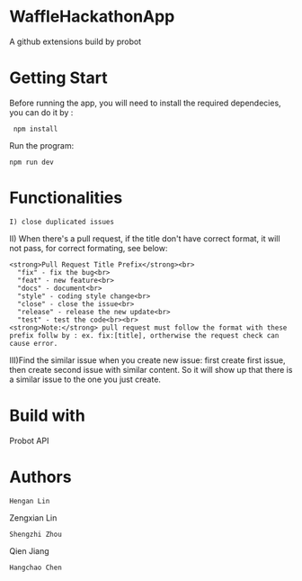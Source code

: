 # WaffleHackathonApp

A github extensions build by probot

# Getting Start
Before running the app, you will need to install the required dependecies, you can do it by :

 ```
  npm install
```
Run the program: 
 ```
 npm run dev 
```

# Functionalities
```
I) close duplicated issues 
```
II) When there's a pull request, if the title don't have correct format, it will not pass, for correct formating, see below:
```
<strong>Pull Request Title Prefix</strong><br>
  "fix" - fix the bug<br>
  "feat" - new feature<br>
  "docs" - document<br>
  "style" - coding style change<br>
  "close" - close the issue<br>
  "release" - release the new update<br>
  "test" - test the code<br><br>
<strong>Note:</strong> pull request must follow the format with these prefix follw by : ex. fix:[title], ortherwise the request check can cause error.
```
III)Find the similar issue when you create new issue:
first create first issue, then create second issue with similar content.
So it will show up that there is a similar issue to the one you just create.

# Build with

Probot API


# Authors 
```
Hengan Lin
```
Zengxian Lin
```
Shengzhi Zhou
```
Qien Jiang
```
Hangchao Chen
